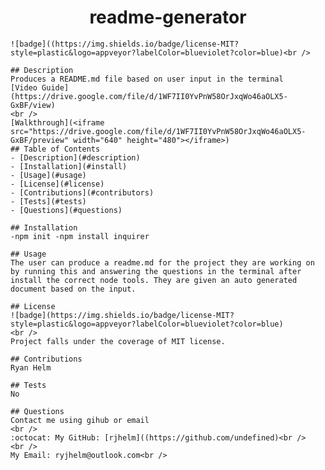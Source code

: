  <h1 align="center">readme-generator</h1>

    ![badge]((https://img.shields.io/badge/license-MIT?style=plastic&logo=appveyor?labelColor=blueviolet?color=blue)<br />

    ## Description
    Produces a README.md file based on user input in the terminal
    [Video Guide](https://drive.google.com/file/d/1WF7II0YvPnW58OrJxqWo46aOLX5-GxBF/view)
    <br />
    [Walkthrough](<iframe src="https://drive.google.com/file/d/1WF7II0YvPnW58OrJxqWo46aOLX5-GxBF/preview" width="640" height="480"></iframe>)
    ## Table of Contents
    - [Description](#description)
    - [Installation](#install)
    - [Usage](#usage)
    - [License](#license)
    - [Contributions](#contributors)
    - [Tests](#tests)
    - [Questions](#questions)

    ## Installation
    -npm init -npm install inquirer

    ## Usage
    The user can produce a readme.md for the project they are working on by running this and answering the questions in the terminal after install the correct node tools. They are given an auto generated document based on the input.

    ## License
    ![badge](https://img.shields.io/badge/license-MIT?style=plastic&logo=appveyor?labelColor=blueviolet?color=blue)
    <br />
    Project falls under the coverage of MIT license.
    
    ## Contributions
    Ryan Helm

    ## Tests
    No

    ## Questions
    Contact me using gihub or email
    <br />
    :octocat: My GitHub: [rjhelm]((https://github.com/undefined)<br />
    <br />
    My Email: ryjhelm@outlook.com<br />
